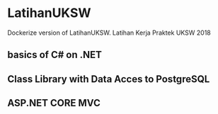 # LatihanUKSW
Dockerize version of LatihanUKSW.
Latihan Kerja Praktek UKSW 2018

## basics of C# on .NET
## Class Library with Data Acces to PostgreSQL
## ASP.NET CORE MVC 




 
